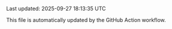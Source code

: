 Last updated: 2025-09-27 18:13:35 UTC

This file is automatically updated by the GitHub Action workflow.
